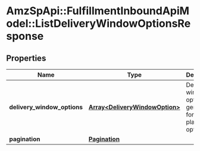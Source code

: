 # AmzSpApi::FulfillmentInboundApiModel::ListDeliveryWindowOptionsResponse

## Properties
Name | Type | Description | Notes
------------ | ------------- | ------------- | -------------
**delivery_window_options** | [**Array&lt;DeliveryWindowOption&gt;**](DeliveryWindowOption.md) | Delivery window options generated for the placement option. | 
**pagination** | [**Pagination**](Pagination.md) |  | [optional] 

